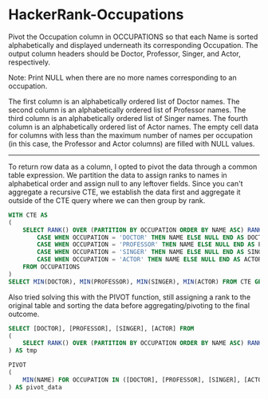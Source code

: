 # HackerRank-Occupations

Pivot the Occupation column in OCCUPATIONS so that each Name is sorted alphabetically and displayed underneath its corresponding Occupation. The output column headers should be Doctor, Professor, Singer, and Actor, respectively.

Note: Print NULL when there are no more names corresponding to an occupation.

The first column is an alphabetically ordered list of Doctor names.
The second column is an alphabetically ordered list of Professor names.
The third column is an alphabetically ordered list of Singer names.
The fourth column is an alphabetically ordered list of Actor names.
The empty cell data for columns with less than the maximum number of names per occupation (in this case, the Professor and Actor columns) are filled with NULL values.

---

To return row data as a column, I opted to pivot the data through a common table expression. We partition the data to assign ranks to names in alphabetical order and assign null to any leftover fields. Since you can't aggregate a recursive CTE, we establish the data first and aggregate it outside of the CTE query where we can then group by rank.

```SQL
WITH CTE AS
(
    SELECT RANK() OVER (PARTITION BY OCCUPATION ORDER BY NAME ASC) RANK,
        CASE WHEN OCCUPATION = 'DOCTOR' THEN NAME ELSE NULL END AS DOCTOR,
        CASE WHEN OCCUPATION = 'PROFESSOR' THEN NAME ELSE NULL END AS PROFESSOR,
        CASE WHEN OCCUPATION = 'SINGER' THEN NAME ELSE NULL END AS SINGER,
        CASE WHEN OCCUPATION = 'ACTOR' THEN NAME ELSE NULL END AS ACTOR
    FROM OCCUPATIONS
)
SELECT MIN(DOCTOR), MIN(PROFESSOR), MIN(SINGER), MIN(ACTOR) FROM CTE GROUP BY RANK
```

Also tried solving this with the PIVOT function, still assigning a rank to the original table and sorting the data before aggregating/pivoting to the final outcome.

```SQL
SELECT [DOCTOR], [PROFESSOR], [SINGER], [ACTOR] FROM
(
    SELECT RANK() OVER (PARTITION BY OCCUPATION ORDER BY NAME ASC) RANK, * FROM OCCUPATIONS
) AS tmp

PIVOT
(
    MIN(NAME) FOR OCCUPATION IN ([DOCTOR], [PROFESSOR], [SINGER], [ACTOR])
) AS pivot_data
```